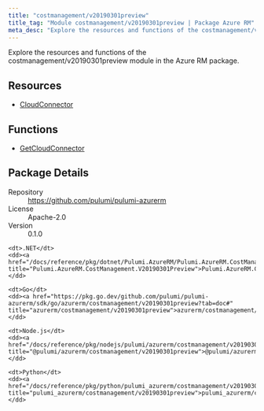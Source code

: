 ```yaml
---
title: "costmanagement/v20190301preview"
title_tag: "Module costmanagement/v20190301preview | Package Azure RM"
meta_desc: "Explore the resources and functions of the costmanagement/v20190301preview module in the Azure RM package."
---
```


<!-- WARNING: this file was generated by Pulumi Docs Generator. -->
<!-- Do not edit by hand unless you're certain you know what you are doing! -->

Explore the resources and functions of the costmanagement/v20190301preview module in the Azure RM package.

<h2 id="resources">Resources</h2>
<ul class="api">
    <li><a href="cloudconnector" title="CloudConnector"><span class="symbol resource"></span>CloudConnector</a></li>
</ul>

<h2 id="functions">Functions</h2>
<ul class="api">
    <li><a href="getcloudconnector" title="GetCloudConnector"><span class="symbol function"></span>GetCloudConnector</a></li>
</ul>

<h2 id="package-details">Package Details</h2>
<dl class="package-details">
	<dt>Repository</dt>
	<dd><a href="https://github.com/pulumi/pulumi-azurerm">https://github.com/pulumi/pulumi-azurerm</a></dd>
	<dt>License</dt>
	<dd>Apache-2.0</dd>
	<dt>Version</dt>
	<dd>0.1.0</dd>
</dl>



<dl class="tabular">

    <dt>.NET</dt>
    <dd><a href="/docs/reference/pkg/dotnet/Pulumi.AzureRM/Pulumi.AzureRM.CostManagement.V20190301Preview.html" title="Pulumi.AzureRM.CostManagement.V20190301Preview">Pulumi.AzureRM.CostManagement.V20190301Preview</a></dd>

    <dt>Go</dt>
    <dd><a href="https://pkg.go.dev/github.com/pulumi/pulumi-azurerm/sdk/go/azurerm/costmanagement/v20190301preview?tab=doc#" title="azurerm/costmanagement/v20190301preview">azurerm/costmanagement/v20190301preview</a></dd>

    <dt>Node.js</dt>
    <dd><a href="/docs/reference/pkg/nodejs/pulumi/azurerm/costmanagement/v20190301preview/#" title="@pulumi/azurerm/costmanagement/v20190301preview">@pulumi/azurerm/costmanagement/v20190301preview</a></dd>

    <dt>Python</dt>
    <dd><a href="/docs/reference/pkg/python/pulumi_azurerm/costmanagement/v20190301preview" title="pulumi_azurerm/costmanagement/v20190301preview">pulumi_azurerm/costmanagement/v20190301preview</a></dd>

</dl>


